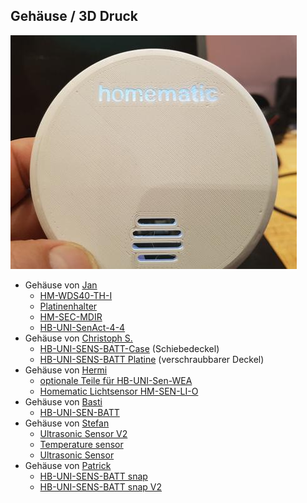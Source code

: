 ## Gehäuse / 3D Druck

![](./images/top-image.jpg)

- Gehäuse von [Jan](https://www.thingiverse.com/Schmelzerboy)
  - [HM-WDS40-TH-I](https://www.thingiverse.com/thing:3184336)
  - [Platinenhalter](https://www.thingiverse.com/thing:3158997)
  - [HM-SEC-MDIR](https://www.thingiverse.com/thing:3227731)
  - [HB-UNI-SenAct-4-4](https://www.thingiverse.com/thing:3327164)
- Gehäuse von [Christoph S.](https://www.thingiverse.com/ChristophStr)
  - [HB-UNI-SENS-BATT-Case](https://www.thingiverse.com/thing:3028730) (Schiebedeckel)
  - [HB-UNI-SENS-BATT Platine](https://www.thingiverse.com/thing:3239446) (verschraubbarer Deckel)
- Gehäuse von [Hermi](https://www.thingiverse.com/hermi_le)
  - [optionale Teile für HB-UNI-Sen-WEA](https://www.thingiverse.com/thing:3173141)
  - [Homematic Lichtsensor HM-SEN-LI-O](https://www.thingiverse.com/thing:3196116)
- Gehäuse von [Basti](https://www.thingiverse.com/Buddinski88/about)
  - [HB-UNI-SEN-BATT](https://www.thingiverse.com/thing:3279647)
- Gehäuse von [Stefan](https://www.thingiverse.com/Hasenpups/about)  
  - [Ultrasonic Sensor V2](https://www.thingiverse.com/thing:2975998)
  - [Temperature sensor](https://www.thingiverse.com/thing:2972598)
  - [Ultrasonic Sensor](https://www.thingiverse.com/thing:2896543)
- Gehäuse von [Patrick](https://www.thingiverse.com/wpatrick/about)  
  - [HB-UNI-SENS-BATT snap](https://www.thingiverse.com/thing:3512767)
  - [HB-UNI-SENS-BATT snap V2](https://www.thingiverse.com/thing:3540481)
